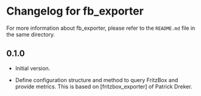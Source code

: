 # Changelog for fb_exporter

For more information about fb_exporter, please refer to the `README.md` file in
the same directory.

## 0.1.0

* Initial version.

* Define configuration structure and method to query FritzBox and provide
  metrics. This is based on [fritzbox\_exporter] of Patrick Dreker.

[fritzbox_exporter]: https://github.com/pdreker/fritzbox_exporter
